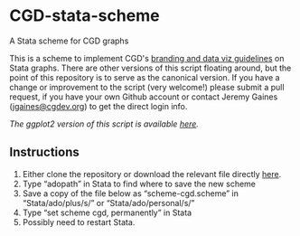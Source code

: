 # CGD-stata-scheme
A Stata scheme for CGD graphs

This is a scheme to implement CGD's [branding and data viz guidelines](https://centerforglobaldevelop.sharepoint.com/:b:/r/sites/fileshare/Shared%20Documents/NDrive/Communications/CGD%20Branding%20Materials/CGD-Data-Viz-Style-Guide.pdf?csf=1&web=1&e=H081DY) on Stata graphs. There are other versions of this script floating around, but the point of this repository is to serve as the canonical version. If you have a change or improvement to the script (very welcome!) please submit a pull request, if you have your own Github account or contact Jeremy Gaines (jgaines@cgdev.org) to get the direct login info.

*The ggplot2 version of this script is available [here](https://github.com/cgdevDC/CGD-R-theme/).*

## Instructions

1. Either clone the repository or download the relevant file directly [here](https://github.com/cgdevDC/CGD-stata-scheme/blob/main/scheme-cgd.scheme).
2. Type “adopath” in Stata to find where to save the new scheme
3. Save a copy of the file below as “scheme-cgd.scheme” in “Stata/ado/plus/s/” or “Stata/ado/personal/s/”
4. Type “set scheme cgd, permanently” in Stata
5. Possibly need to restart Stata.
